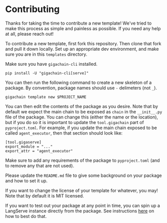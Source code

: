 # Contributing

Thanks for taking the time to contribute a new template!
We've tried to make this process as simple and painless as possible.
If you need any help at all, please reach out!

To contribute a new template, first fork this repository.
Then clone that fork and pull it down locally.
Set up an appropriate dev environment, and make sure you are in this `templates` directory.

Make sure you have `gigachain-cli` installed.

```shell
pip install -U "gigachain-cli[serve]"
```

You can then run the following command to create a new skeleton of a package.
By convention, package names should use `-` delimeters (not `_`).

```shell
gigachain template new $PROJECT_NAME
```

You can then edit the contents of the package as you desire.
Note that by default we expect the main chain to be exposed as `chain` in the `__init__.py` file of the package.
You can change this (either the name or the location), but if you do so it is important to update the `tool.gigachain`
part of `pyproject.toml`.
For example, if you update the main chain exposed to be called `agent_executor`, then that section should look like:

```text
[tool.gigaserve]
export_module = "..."
export_attr = "agent_executor"
```

Make sure to add any requirements of the package to `pyproject.toml` (and to remove any that are not used).

Please update the `README.md` file to give some background on your package and how to set it up.

If you want to change the license of your template for whatever, you may! Note that by default it is MIT licensed.

If you want to test out your package at any point in time, you can spin up a LangServe instance directly from the package.
See instructions [here](LAUNCHING_PACKAGE.md) on how to best do that.
